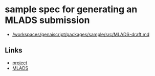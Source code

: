 # sample spec for generating an MLADS submission
-   [/workspaces/genaiscript/packages/sample/src/MLADS-draft.md](/workspaces/genaiscript/packages/sample/src/MLADS-draft.md)

## Links
- [project](./genaiscript-transparency-note.md)
- [MLADS](./MLADS-template.pdf)
 

